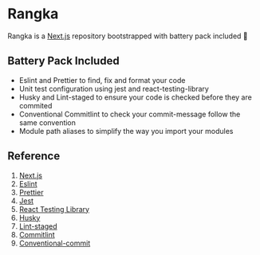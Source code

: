 # Rangka

Rangka is a [Next.js](https://nextjs.org/) repository bootstrapped with battery pack included 🔋

## Battery Pack Included
- Eslint and Prettier to find, fix and format your code
- Unit test configuration using jest and react-testing-library
- Husky and Lint-staged to ensure your code is checked before they are commited
- Conventional Commitlint to check your commit-message follow the same convention
- Module path aliases to simplify the way you import your modules

## Reference
1. [Next.js](https://nextjs.org/)
2. [Eslint](https://eslint.org/)
3. [Prettier](https://prettier.io/)
4. [Jest](https://jestjs.io/)
5. [React Testing Library](https://testing-library.com/docs/react-testing-library/intro/)
6. [Husky](https://typicode.github.io/husky/#/)
7. [Lint-staged](https://github.com/okonet/lint-staged#readme)
8. [Commitlint](https://commitlint.js.org/#/)
9. [Conventional-commit](https://www.conventionalcommits.org/en/v1.0.0/)